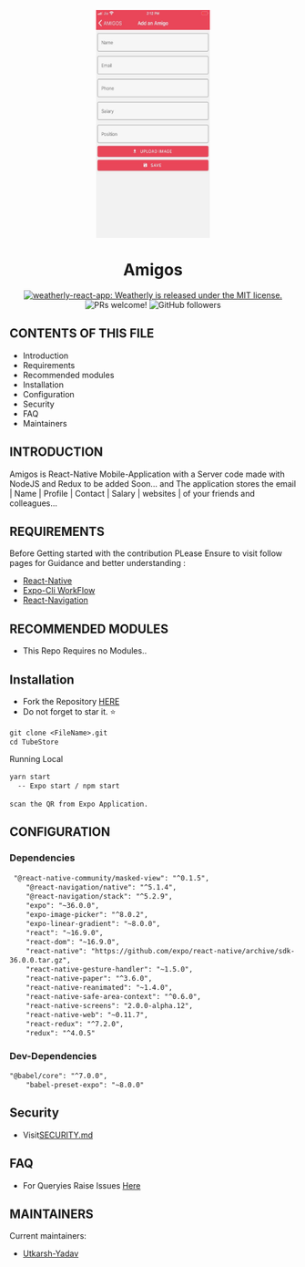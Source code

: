 <p align="center">
  <a>
  <img align="center" src="https://github.com/Uyadav207/Amigos/blob/master/assets/screen.jpeg" height="400" width="200"/>  
  </a>
</p>
<h1 align="center">
  Amigos 
</h1>

<p align="center">
  <a href="https://github.com/Uyadav207/weatherly/blob/master/LICENSE">
    <img src="https://img.shields.io/badge/license-MIT-blue.svg" alt="weatherly-react-app: Weatherly is released under the MIT license." />
  </a>
  <img src="https://img.shields.io/badge/PRs-welcome-brightgreen.svg" alt="PRs welcome!" />
  <img alt="GitHub followers" src="https://img.shields.io/github/followers/Uyadav207?label=Follow&style=social">
</p>

CONTENTS OF THIS FILE
---------------------

 * Introduction
 * Requirements
 * Recommended modules
 * Installation
 * Configuration
 * Security
 * FAQ
 * Maintainers
 
INTRODUCTION
------------

Amigos is React-Native Mobile-Application with a Server code made with NodeJS and Redux to be added Soon... and The application stores the email | Name | Profile | Contact | Salary | websites | of your friends and colleagues...  
   
REQUIREMENTS
------------
Before Getting started with the contribution PLease Ensure to visit follow pages for Guidance and better understanding :

- [React-Native](https://reactnative.dev/)
- [Expo-Cli WorkFlow](https://docs.expo.io/workflow/expo-cli/)
- [React-Navigation](https://reactnavigation.org/docs/getting-started) 

RECOMMENDED MODULES
-------------------

 * This Repo Requires no Modules..
   
Installation
------------

- Fork the Repository [HERE](https://github.com/Uyadav207/TubeStore)
- Do not forget to star it. ⭐

```
git clone <FileName>.git 
cd TubeStore
```
Running Local

```
yarn start
  -- Expo start / npm start

scan the QR from Expo Application.
```
   
CONFIGURATION
-------------
### Dependencies

```
 "@react-native-community/masked-view": "^0.1.5",
    "@react-navigation/native": "^5.1.4",
    "@react-navigation/stack": "^5.2.9",
    "expo": "~36.0.0",
    "expo-image-picker": "^8.0.2",
    "expo-linear-gradient": "~8.0.0",
    "react": "~16.9.0",
    "react-dom": "~16.9.0",
    "react-native": "https://github.com/expo/react-native/archive/sdk-36.0.0.tar.gz",
    "react-native-gesture-handler": "~1.5.0",
    "react-native-paper": "^3.6.0",
    "react-native-reanimated": "~1.4.0",
    "react-native-safe-area-context": "^0.6.0",
    "react-native-screens": "2.0.0-alpha.12",
    "react-native-web": "~0.11.7",
    "react-redux": "^7.2.0",
    "redux": "^4.0.5"
```
### Dev-Dependencies

```
"@babel/core": "^7.0.0",
    "babel-preset-expo": "~8.0.0"
```

Security
---------

- Visit[SECURITY.md](https://github.com/Uyadav207/Amigos/blob/master/SECURITY.md)

FAQ
---

- For Queryies Raise Issues [Here](https://github.com/Uyadav207/Amigos/issues)
   
   
MAINTAINERS
-----------

Current maintainers:

 * [Utkarsh-Yadav](https://github.com/Uyadav207)
